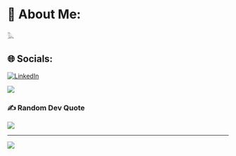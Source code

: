 # 💫 About Me:
𓅓


## 🌐 Socials:

[![LinkedIn](https://img.shields.io/badge/LinkedIn-%230077B5.svg?logo=linkedin&logoColor=white)](https://www.linkedin.com/in/pratik-acharya-b80009235/) 


![](https://github-readme-stats.vercel.app/api/top-langs/?username=pratik-ac&theme=dark&hide_border=false&include_all_commits=false&count_private=false&layout=compact)

### ✍️ Random Dev Quote
![](https://quotes-github-readme.vercel.app/api?type=horizontal&theme=radical)


---
[![](https://visitcount.itsvg.in/api?id=pratik-ac&icon=0&color=0)](https://visitcount.itsvg.in)

<!-- Proudly created with GPRM ( https://gprm.itsvg.in ) -->
